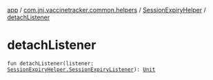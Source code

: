 [app](../../index.md) / [com.jnj.vaccinetracker.common.helpers](../index.md) / [SessionExpiryHelper](index.md) / [detachListener](./detach-listener.md)

# detachListener

`fun detachListener(listener: `[`SessionExpiryHelper.SessionExpiryListener`](-session-expiry-listener/index.md)`): `[`Unit`](https://kotlinlang.org/api/latest/jvm/stdlib/kotlin/-unit/index.html)
